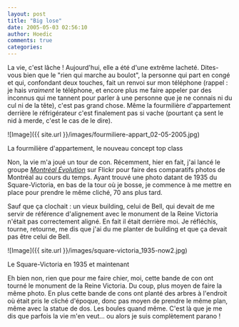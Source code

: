 ```yaml
---
layout: post
title: "Big lose"
date: 2005-05-03 02:56:10
author: Hoedic
comments: true
categories: 
---
```



La vie, c'est lâche ! Aujourd'hui, elle a été d'une extrême lacheté. Dites-vous bien que le "rien qui marche au boulot", la personne qui part en congé et qui, confondant deux touches, fait un renvoi sur mon téléphone (rappel : je hais *vraiment* le téléphone, et encore plus me faire appeler par des inconnus qui me tannent pour parler à une personne que je ne connais ni du cul ni de la tête), c'est pas grand chose. Même la fourmilière d'appartement derrière le réfrigérateur c'est finalement pas si vache (pourtant ça sent le nid à merde, c'est le cas de le dire).

![Image]({{ site.url }}/images/fourmiliere-appart_02-05-2005.jpg)
<div class="photoattrib">La fourmilière d'appartement, le nouveau concept top class</div>



Non, la vie m'a joué un tour de con. Récemment, hier en fait, j'ai lancé le groupe [*Montréal Évolution*](http://flickr.com/groups/montreal-evolution/) sur Flickr pour faire des comparatifs photos de Montréal au cours du temps. Ayant trouvé une photo datant de 1935 du Square-Victoria, en bas de la tour où je bosse, je commence à me mettre en place pour prendre le même cliché, 70 ans plus tard.

Sauf que ça clochait : un vieux building, celui de Bell, qui devait de me servir de référence d'alignement avec le monument de la Reine Victoria n'était pas correctement aligné. En fait il était derrière moi. Je réfléchis, tourne, retourne, me dis que j'ai du me planter de building et que ça devait pas être celui de Bell.

![Image]({{ site.url }}/images/square-victoria_1935-now2.jpg)
<div class="photoattrib">Le Square-Victoria en 1935 et maintenant</div>



Eh bien non, rien que pour me faire chier, moi, cette bande de con ont tourné le monument de la Reine Victoria. Du coup, plus moyen de faire la même photo. En plus cette bande de cons ont planté des arbres à l'endroit où était pris le cliché d'époque, donc pas moyen de prendre le même plan, même avec la statue de dos. Les boules quand même. C'est là que je me dis que parfois la vie m'en veut... ou alors je suis complètement parano !